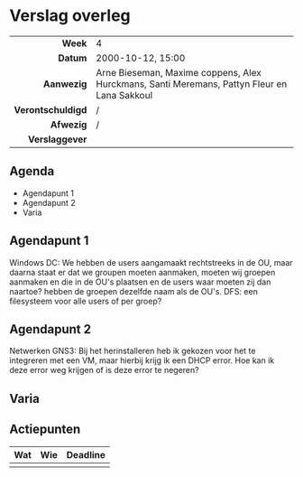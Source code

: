 # Verslag overleg

|                     |                   |
|--------------------:|:------------------|
|            **Week** | 4                 |
|           **Datum** | 2000-10-12, 15:00 |
|        **Aanwezig** | Arne Bieseman, Maxime coppens, Alex Hurckmans, Santi Meremans, Pattyn Fleur en Lana Sakkoul|
| **Verontschuldigd** | /                 |
|         **Afwezig** | /                 |
|    **Verslaggever** |                   |

## Agenda

- Agendapunt 1
- Agendapunt 2
- Varia

## Agendapunt 1
Windows DC:
  We hebben de users aangamaakt rechtstreeks in de OU, maar daarna staat er dat we groupen moeten aanmaken, moeten wij groepen aanmaken en die in de OU's plaatsen en de users waar moeten zij dan naartoe?
  hebben de groepen dezelfde naam als de OU's.
  DFS: een filesysteem voor alle users of per groep?
## Agendapunt 2
Netwerken GNS3:
Bij het herinstalleren heb ik gekozen voor het te integreren met een VM, maar hierbij krijg ik een DHCP error. Hoe kan ik deze error weg krijgen of is deze error te negeren?



## Varia



## Actiepunten

| Wat | Wie | Deadline |
|:----|:----|:---------|
|     |     |          |
